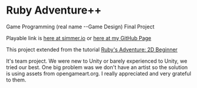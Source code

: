 # Ruby Adventure++

Game Programming (real name --Game Design) Final Project

Playable link is [here at simmer.io](https://simmer.io/@IcianTun/rubyadventureplusplus) or [here at my GitHub Page](https://iciantun.github.io/RubyAdventureplusplus/rubyadventure.html)

This project extended from the tutorial [Ruby's Adventure: 2D Beginner](https://learn.unity.com/project/ruby-s-2d-rpg)

It's team project. We were new to Unity or barely experienced to Unity, we tried our best. One big problem was we don't have an artist so the solution is using assets from opengameart.org. I really appreciated and very grateful to them.
